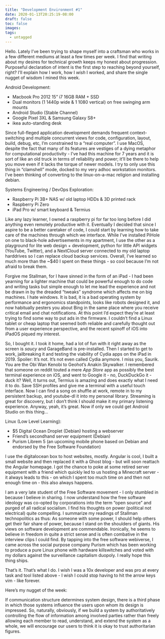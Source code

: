 ```yaml
---
title: "Development Environment #1"
date: 2020-01-13T20:25:19-08:00
draft: false
toc: false
images:
tags:
  - untagged
---
```

Hello. Lately I’ve been trying to shape myself into a craftsman who works in a few different mediums at least a few times per week. I find that writing about my desires for technical growth keeps my honest about progression. Purposeful declaration of intent is the first step to reaching beyond yourself, right? I’ll explain how I work, how I *wish* I worked, and share the single nugget of wisdom I mined this week.

Android Development:
- Macbook Pro 2012 15” i7 16GB RAM + SSD
- Dual monitors (1 1440p wide & 1 1080 vertical) on free swinging arm mounts
- Android Studio (Stable Channel)
- Google Pixel 3XL & Samsung Galaxy S8+
- ikea auto-standing desk 

Since full-fleged application development demands frequent context-switching and multiple concurrent views for code, configuration, layout, build, debug, etc, I’m constrained to a “real computer”. I use MacOS, despite the fact that many of its features are vestiges of a dying metaphor for computational productivity - I’ve had this machine for 7 years and it is sort of like an old truck in terms of reliability and power; it’ll be there to help you move even if it lacks the torque of newer models. I try to only use this thing in “clamshell” mode, docked to my very adhoc workstation monitors. I’ve been thinking of converting to the linux-on-a-mac religion and installing debian.

Systems Engineering / DevOps Exploration:
- Raspberry Pi 3B+ NAS w/ old laptop HDDs & 3D printed rack
- Raspberry Pi Zero
- iPad Pro w/ smart keyboard & Termius

Like any lazy learner, I owned a raspberry pi for far too long before I did anything even remotely productive with it. Eventually I decided that since I aspire to be a better caretaker of code, I could start by learning how to take care of the machines through which we interface. While I’ve installed PiHole on one to black-hole advertisements in my apartment, I use the other as a playground for lite web design + development, python for little API widgets (YouTube, Twitter), and a NextCloud server connected to my old laptop harddrives so I can replace cloud backup services. Overall, I’ve learned so much more than the ~$40 I spent on these things - so cool because I’m not afraid to break them.

Forgive me Stallman, for I have sinned in the form of an iPad - I had been yearning for a lighter machine that could be powerful enough to do code and writing tasks but simple enough to let me lead the experience and not be drawn in by the dreaded “tweaks” syndrome which affects me on big machines. I hate windows. It is bad, it is a bad operating system by performance and ergonomics standpoints, looks like robots designed it, and now habitually pesters you about Bing in the same place where you receive critical email and chat notifications. At this point I’d expect they’re at least trying to find some way to put ads in the firmware. I couldn’t find a Linux tablet or cheap laptop that seemed both reliable and carefully thought out from a user experience perspective, and the recent spinoff of iOS into iPadOS piqued my interest.

So, I bought it. I took it home, had a lot of fun with it right away as the screen is *saucy* and GarageBand is pre-installed. Then I started to get to work, jailbreaking it and testing the viability of Cydia apps on the iPad in 2019. Spoiler: It’s not. It’s not even called Cydia anymore. I miss you, Saurik. You are the Obi Wan Kenobi to Geohot’s Anakin Skywalker. I remembered that someone on reddit touted a mere *App Store* app as possibly the best terminal experience on iOS, and went to Google it - no, DuckDuckGo it - duck it? Well, it turns out, Termius is amazing and does exactly what I need it to do. Save SSH profiles and give me a terminal with a useful touch interface. Now I can find a song on shuffle at work, remote in to my persistent backup, and youtube-dl it into my personal library. Streaming is great for discovery, but I don’t think I should make it my primary listening experience. Anyway, yeah, it’s great. Now if only we could get Android Studio on this thing...


Linux (Low Level Learning):
- $5 Digital Ocean Droplet (Debian) hosting a webserver
- Friend’s secondhand server equipment (Debian)
- Purism Librem 5 (an upcoming mobile phone based on Debian and endorsed by the Free Software Foundation)

I use the digitalocean box to host websites, mostly. Angular is cool, I built a small website and then replaced it with a Ghost blog - but will soon reattach the Angular homepage. I got the chance to poke at some retired server equipment with a friend which quickly led to us hosting a Minecraft server - it always leads to this - on which I spent too much time on and then not enough time on - this also always happens.

I am a very late student of the Free Software movement - I only stumbled in because I believe in sharing. I now understand how the free software ideology was co-opted by corporations into the term “open source” and purged of all radical socialism. I find his thoughts on power (political not electrical) quite compelling. I summarize my readings of Stallman technopolitics as thus: As someone with some power, I should help others get their fair share of power, because I stand on the shoulders of giants. His views on software development are commendable. Ironically, he seems to believe in freedom in quite a strict sense and is often combative in the interview clips I could find. By tapping into the free software webiverse, I came across the social purpose company Purism which has been working to produce a pure Linux phone with hardware killswitches and voted with my dollars against the surveillance capitalism duopoly. I really hope this thing ships. 

That’s it. That’s what I do. I wish I was a 10x developer and was pro at every task and tool listed above - I wish I could stop having to hit the arrow keys vim - like forever. 

Here’s my nugget of the week:

If communication structure determines system design, there is a third phase in which those systems influence the users upon whom its design is impressed. So, naturally, obviously, if we build a system by authoritatively controlling the flow of information among involved parties rather than freely allowing each member to read, understand, and extend the system as a whole, we will encourage our users to think it is okay to trust authoritarian figures. 
 

